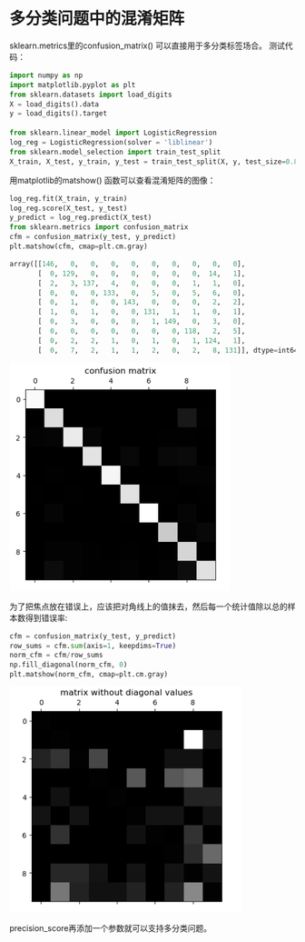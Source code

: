 # 多分类问题中的混淆矩阵

sklearn.metrics里的confusion_matrix() 可以直接用于多分类标签场合。
测试代码：

```python
import numpy as np
import matplotlib.pyplot as plt
from sklearn.datasets import load_digits
X = load_digits().data
y = load_digits().target

from sklearn.linear_model import LogisticRegression
log_reg = LogisticRegression(solver = 'liblinear')
from sklearn.model_selection import train_test_split
X_train, X_test, y_train, y_test = train_test_split(X, y, test_size=0.8)
```

用matplotlib的matshow() 函数可以查看混淆矩阵的图像：
```python
log_reg.fit(X_train, y_train)
log_reg.score(X_test, y_test)
y_predict = log_reg.predict(X_test)
from sklearn.metrics import confusion_matrix
cfm = confusion_matrix(y_test, y_predict)
plt.matshow(cfm, cmap=plt.cm.gray)
```
```python
array([[146,   0,   0,   0,   0,   0,   0,   0,   0,   0],
       [  0, 129,   0,   0,   0,   0,   0,   0,  14,   1],
       [  2,   3, 137,   4,   0,   0,   0,   1,   1,   0],
       [  0,   0,   0, 133,   0,   5,   0,   5,   6,   0],
       [  0,   1,   0,   0, 143,   0,   0,   0,   2,   2],
       [  1,   0,   1,   0,   0, 131,   1,   1,   0,   1],
       [  0,   3,   0,   0,   0,   1, 149,   0,   3,   0],
       [  0,   0,   0,   0,   0,   0,   0, 118,   2,   5],
       [  0,   2,   2,   1,   0,   1,   0,   1, 124,   1],
       [  0,   7,   2,   1,   1,   2,   0,   2,   8, 131]], dtype=int64)
```
![](images/10-5-cfm.png)

为了把焦点放在错误上，应该把对角线上的值抹去，然后每一个统计值除以总的样本数得到错误率:

```python
cfm = confusion_matrix(y_test, y_predict)
row_sums = cfm.sum(axis=1, keepdims=True)
norm_cfm = cfm/row_sums
np.fill_diagonal(norm_cfm, 0)
plt.matshow(norm_cfm, cmap=plt.cm.gray)
```
![](images/10-5-cfm-without-diagonal.png)


precision_score再添加一个参数就可以支持多分类问题。 
